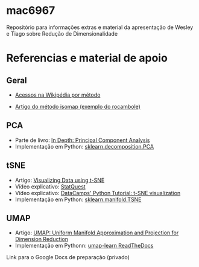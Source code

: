# mac6967
Repositório para informações extras e material da apresentação de Wesley e Tiago sobre Redução de Dimensionalidade

# Referencias e material de apoio

## Geral
* [Acessos na Wikipédia por método](https://pageviews.toolforge.org/?project=en.wikipedia.org&platform=all-access&agent=user&redirects=0&range=latest-90&pages=Principal_component_analysis|Non-negative_matrix_factorization|Kernel_PCA|Linear_discriminant_analysis|Autoencoder|TSNE|Uniform_Manifold_Approximation_and_Projection|Canonical_correlation_analysis)

* [Artigo do método isomap (exemplo do rocambole)](https://science.sciencemag.org/content/295/5552/7/tab-figures-data)

## PCA
* Parte de livro: [In Depth: Principal Component Analysis](https://jakevdp.github.io/PythonDataScienceHandbook/05.09-principal-component-analysis.html)
* Implementação em Python: [sklearn.decomposition.PCA](https://scikit-learn.org/stable/modules/generated/sklearn.decomposition.PCA.html)

## tSNE
* Artigo: [Visualizing Data using t-SNE](https://www.jmlr.org/papers/volume9/vandermaaten08a/vandermaaten08a.pdf)
* Vídeo explicativo: [StatQuest](https://www.youtube.com/watch?v=NEaUSP4YerM)
* Vídeo explicativo: [DataCamps' Python Tutorial: t-SNE visualization ](https://www.youtube.com/watch?v=85XaciPBCkw)
* Implementação em Python: [sklearn.manifold.TSNE](https://scikit-learn.org/stable/modules/generated/sklearn.manifold.TSNE.html)


## UMAP
* Artigo: [UMAP: Uniform Manifold Approximation and Projection for Dimension Reduction](https://arxiv.org/abs/1802.03426)
* Implementação em Pythonn: [umap-learn ReadTheDocs](https://umap-learn.readthedocs.io/en/latest/basic_usage.html)


Link para o Google Docs de preparação (privado)
